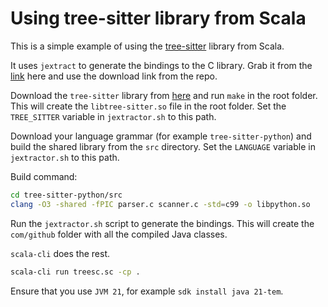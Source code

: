 # Using tree-sitter library from Scala

This is a simple example of using the [tree-sitter](https://tree-sitter.github.io/tree-sitter/) library from Scala.

It uses `jextract` to generate the bindings to the C library. Grab it from the [link](https://github.com/openjdk/jextract) here and use the download link from the repo.

Download the `tree-sitter` library from [here](https://github.com/tree-sitter/tree-sitter) and run `make` in the root folder. This will create the `libtree-sitter.so` file in the root folder. Set the `TREE_SITTER` variable in `jextractor.sh` to this path.

Download your language grammar (for example `tree-sitter-python`) and build the shared library from the `src` directory. Set the `LANGUAGE` variable in `jextractor.sh` to this path.

Build command:

```sh
cd tree-sitter-python/src
clang -O3 -shared -fPIC parser.c scanner.c -std=c99 -o libpython.so
```

Run the `jextractor.sh` script to generate the bindings. This will create the `com/github` folder with all the compiled Java classes.

`scala-cli` does the rest.

```bash
scala-cli run treesc.sc -cp .
```

Ensure that you use `JVM 21`, for example `sdk install java 21-tem`.
